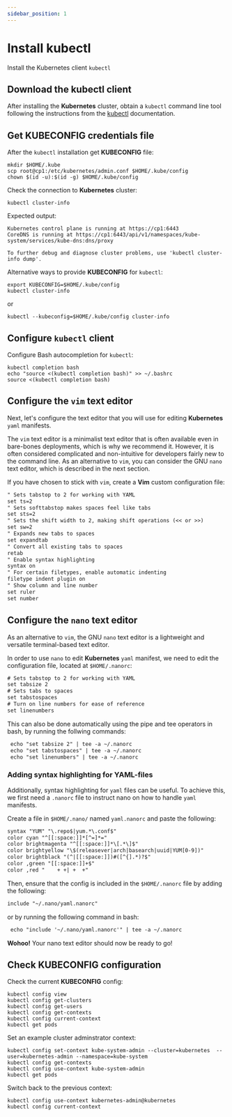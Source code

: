 ```yaml
---
sidebar_position: 1
---
```


# Install kubectl

Install the Kubernetes client `kubectl`

## Download the kubectl client

After installing the **Kubernetes** cluster, obtain a `kubectl` command line tool following the instructions from the [kubectl](https://kubernetes.io/docs/tasks/tools/#kubectl) documentation. 


## Get **KUBECONFIG** credentials file

After the `kubectl` installation get **KUBECONFIG** file:

```shell
mkdir $HOME/.kube
scp root@cp1:/etc/kubernetes/admin.conf $HOME/.kube/config
chown $(id -u):$(id -g) $HOME/.kube/config
```

Check the connection to **Kubernetes** cluster:

```shell
kubectl cluster-info
```

Expected output:

```shell
Kubernetes control plane is running at https://cp1:6443
CoreDNS is running at https://cp1:6443/api/v1/namespaces/kube-system/services/kube-dns:dns/proxy

To further debug and diagnose cluster problems, use 'kubectl cluster-info dump'.
```

Alternative ways to provide **KUBECONFIG** for `kubectl`:

```shell
export KUBECONFIG=$HOME/.kube/config
kubectl cluster-info
```

or

```shell
kubectl --kubeconfig=$HOME/.kube/config cluster-info
```

## Configure `kubectl` client

Configure Bash autocompletion for `kubectl`:

```shell
kubectl completion bash
echo "source <(kubectl completion bash)" >> ~/.bashrc       
source <(kubectl completion bash)
```

## Configure the `vim` text editor

Next, let's configure the text editor that you will use for editing **Kubernetes** `yaml` manifests.

The `vim` text editor is a minimalist text editor that is often available even in bare-bones deployments, which is why we recommend it. However, it is often considered complicated and non-intuitive for developers fairly new to the command line. As an alternative to `vim`, you can consider the GNU `nano` text editor, which is described in the next section.

If you have chosen to stick with `vim`, create a **Vim** custom configuration file:

```txt title="$HOME/.vimrc"
" Sets tabstop to 2 for working with YAML
set ts=2
" Sets softtabstop makes spaces feel like tabs
set sts=2
" Sets the shift width to 2, making shift operations (<< or >>)
set sw=2
" Expands new tabs to spaces
set expandtab
" Convert all existing tabs to spaces
retab
" Enable syntax highlighting
syntax on
" For certain filetypes, enable automatic indenting
filetype indent plugin on
" Show column and line number
set ruler
set number
```

## Configure the `nano` text editor

As an alternative to  `vim`, the GNU `nano` text editor is a lightweight and versatile terminal-based text editor. 

In order to use `nano` to edit **Kubernetes** `yaml` manifest, we need to edit the configuration file, located at `$HOME/.nanorc`:

```txt title="$HOME/.nanorc"
# Sets tabstop to 2 for working with YAML
set tabsize 2
# Sets tabs to spaces 
set tabstospaces
# Turn on line numbers for ease of reference
set linenumbers
```

This can also be done automatically using the pipe and tee operators in bash, by running the follwing commands:

```txt title="bash"
 echo "set tabsize 2" | tee -a ~/.nanorc
 echo "set tabstospaces" | tee -a ~/.nanorc
 echo "set linenumbers" | tee -a ~/.nanorc
```

### Adding syntax highlighting for YAML-files 

Additionally, syntax highlighting for `yaml` files can be useful. To achieve this, we first need a `.nanorc` file to instruct nano on how to handle `yaml` manifests.

Create a file in `$HOME/.nano/` named `yaml.nanorc` and paste the following:

```txt title="$HOME/.nano/yaml.nanorc"
syntax "YUM" "\.repo$|yum.*\.conf$"
color cyan "^[[:space:]]*[^=]*="
color brightmagenta "^[[:space:]]*\[.*\]$"
color brightyellow "\$(releasever|arch|basearch|uuid|YUM[0-9])"
color brightblack "(^|[[:space:]])#([^{].*)?$"
color ,green "[[:space:]]+$"
color ,red "	+ +| +	+"
```

Then, ensure that the config is included in the `$HOME/.nanorc` file by adding the following:
```txt title=$HOME/.nanorc"
include "~/.nano/yaml.nanorc"
```

or by running the following command in bash:

```txt title="bash"
 echo "include '~/.nano/yaml.nanorc'" | tee -a ~/.nanorc
```

**Wohoo!** Your nano text editor should now be ready to go! 

## Check **KUBECONFIG** configuration

Check the current **KUBECONFIG** config:

```shell
kubectl config view
kubectl config get-clusters
kubectl config get-users
kubectl config get-contexts
kubectl config current-context
kubectl get pods
```

Set an example cluster adminstrator context:

```shell
kubectl config set-context kube-system-admin --cluster=kubernetes  --user=kubernetes-admin --namespace=kube-system
kubectl config get-contexts
kubectl config use-context kube-system-admin
kubectl get pods
```

Switch back to the previous context:

```shell
kubectl config use-context kubernetes-admin@kubernetes
kubectl config current-context
```
